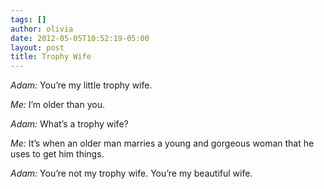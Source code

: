 ```yaml
---
tags: []
author: olivia
date: 2012-05-05T10:52:19-05:00
layout: post
title: Trophy Wife
---
```


_Adam:_ You’re my little trophy wife.

_Me:_ I’m older than you.

_Adam:_ What’s a trophy wife?

_Me:_ It’s when an older man marries a young and gorgeous woman that he uses to get him things.

_Adam:_ You’re not my trophy wife. You’re my beautiful wife.
